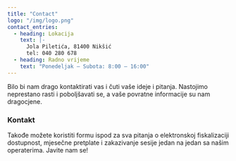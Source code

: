```yaml
---
title: "Contact"
logo: "/img/logo.png"
contact_entries:
  - heading: Lokacija
    text: |-
      Jola Piletića, 81400 Nikšić
      tel: 040 280 678
  - heading: Radno vrijeme
    text: "Ponedeljak – Subota: 8:00 – 16:00"
---
```

Bilo bi nam drago kontaktirati vas i čuti vaše ideje i pitanja. Nastojimo neprestano rasti i poboljšavati se, a vaše povratne informacije su nam dragocjene.

<h3 class="f4 b lh-title mb2">Kontakt</h3>

Takođe možete koristiti formu ispod za sva pitanja o elektronskoj fiskalizaciji
dostupnost, mjesečne pretplate i zakazivanje sesije jedan na jedan
sa našim operaterima. Javite nam se!